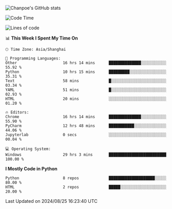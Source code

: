 ![Chanpoe's GitHub stats](https://github-readme-stats.vercel.app/api?username=Chanpoe&show_icons=true&count_private=true&theme=cobalt)

<!--START_SECTION:waka-->
![Code Time](http://img.shields.io/badge/Code%20Time-79%20hrs%2038%20mins-blue)

![Lines of code](https://img.shields.io/badge/From%20Hello%20World%20I%27ve%20Written-1.6%20million%20lines%20of%20code-blue)

📊 **This Week I Spent My Time On** 

```text
🕑︎ Time Zone: Asia/Shanghai

💬 Programming Languages: 
Other                    16 hrs 14 mins      ██████████████░░░░░░░░░░░   55.92 % 
Python                   10 hrs 15 mins      █████████░░░░░░░░░░░░░░░░   35.31 % 
Text                     58 mins             █░░░░░░░░░░░░░░░░░░░░░░░░   03.34 % 
YAML                     51 mins             █░░░░░░░░░░░░░░░░░░░░░░░░   02.93 % 
HTML                     20 mins             ░░░░░░░░░░░░░░░░░░░░░░░░░   01.20 % 

🔥 Editors: 
Chrome                   16 hrs 14 mins      ██████████████░░░░░░░░░░░   55.90 % 
PyCharm                  12 hrs 48 mins      ███████████░░░░░░░░░░░░░░   44.06 % 
Jupyterlab               0 secs              ░░░░░░░░░░░░░░░░░░░░░░░░░   00.04 % 

💻 Operating System: 
Windows                  29 hrs 3 mins       █████████████████████████   100.00 % 
```

**I Mostly Code in Python** 

```text
Python                   8 repos             ████████████████████░░░░░   80.00 % 
HTML                     2 repos             █████░░░░░░░░░░░░░░░░░░░░   20.00 % 
```




 Last Updated on 2024/08/25 16:23:40 UTC
<!--END_SECTION:waka-->
